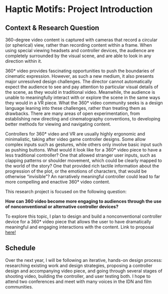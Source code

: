 # Haptic Motifs: Project Introduction

## Context & Research Question

360-degree video content is captured with cameras that record a circular (or spherical) view, rather than recording content within a frame. When using special viewing headsets and controller devices, the audience are completely surrounded by the visual scene, and are able to look in any direction within it.

360* video provides fascinating opportunities to push the boundaries of cinematic expression. However, as such a new medium, it also presents major unresolved design challenges. The director cannot automatically expect the audience to see and pay attention to particular visual details of the scene, as they would in traditional video. Meanwhile, the audience is unable to meaningfully interact with or explore the scene in the same ways they would in a VR piece. What the 360* video community seeks is a design language leaning into these challenges, rather than treating them as drawbacks. There are many areas of open experimentation, from establishing new directing and cinematography conventions, to developing better methods for viewing and navigating content.

Controllers for 360* video and VR are usually highly ergonomic and minimalistic, taking after video game controller designs. Some allow complex inputs such as gestures, while others only involve basic input such as pushing buttons. What would it look like for a 360* video piece to have a less traditional controller? One that allowed stranger user inputs, such as clapping patterns or shoulder movement, which could be clearly mapped to the world of the story? One that provided rich tactile information about the progression of the plot, or the emotions of characters, that would be otherwise “invisible”? An narratively meaningful controller could lead to far more compelling and enactive 360* video content.

This research project is focused on the following question:

**How can 360 video become more engaging to audiences through the use of nonconventional or alternative controller devices?**

To explore this topic, I plan to design and build a nonconventional controller device for a 360* video piece that allows the user to have dramatically meaningful and engaging interactions with the content. Link to proposal [here!](https://docs.google.com/document/d/10u5PVBVAuj2Qi0cdqQ2EqBqLyPIk7T1ibRF5jVdosbo/edit?usp=sharing)

## Schedule

Over the next year, I will be following an iterative, hands-on design process: researching existing work and design strategies, proposing a controller design and accompanying video piece, and going through several stages of shooting video, building the controller, and user testing both. I hope to attend two conferences and meet with many voices in the IDN and film communities. 

